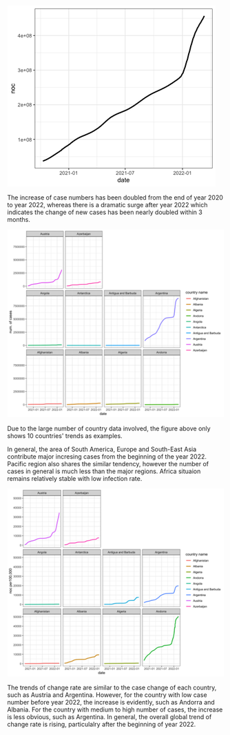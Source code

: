 ![This is an image](/change_of_number_of_cases.png)

The increase of case numbers has been doubled from the end of year 2020 to year 2022, whereas there is a dramatic surge after year 2022 which indicates the change of new cases has been nearly doubled within 3 months.

![This is an image](/country_change.png)

Due to the large number of country data involved, the figure above only shows 10 countries' trends as examples. 

In general, the area of South America, Europe and South-East Asia contribute major incresing cases from the beginning of the year 2022. Pacific region also shares the similar tendency, however the number of cases in general is much less than the major regions. Africa situaion remains relatively stable with low infection rate. 

![This is an image](/change_rate.png)

The trends of change rate are similar to the case change of each country, such as Austria and Argentina. 
However, for the country with low case number before year 2022, the increase is evidently, such as Andorra and Albania.
For the country with medium to high number of cases, the increase is less obvious, such as Argentina. 
In general, the overall global trend of change rate is rising, particulalry after the beginning of year 2022. 
